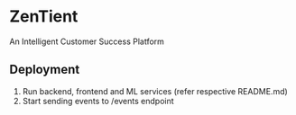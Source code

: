 # ZenTient
An Intelligent Customer Success Platform

## Deployment
1. Run backend, frontend and ML services (refer respective README.md)
2. Start sending events to /events endpoint